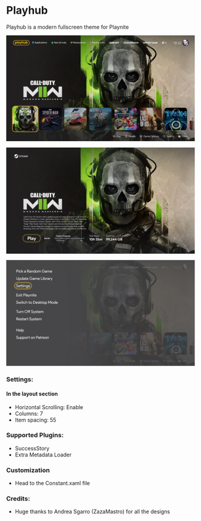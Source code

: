 # Playhub
Playhub is a modern fullscreen theme for Playnite

![Main](https://github.com/AnthelI/Playhub/raw/main/Media/1Main.jpg)

![GameDetails](https://github.com/AnthelI/Playhub/raw/main/Media/2Game%20Details.jpg)

![MainMenu](https://github.com/AnthelI/Playhub/raw/main/Media/MainMenu.jpg)

### Settings:
#### In the layout section
* Horizontal Scrolling: Enable
* Columns: 7
* Item spacing: 55

### Supported Plugins:
* SuccessStory
* Extra Metadata Loader

### Customization
* Head to the Constant.xaml file

### Credits:
* Huge thanks to Andrea Sgarro (ZazaMastro) for all the designs
